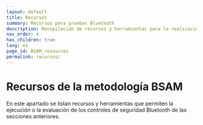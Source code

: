 ```yaml
---
layout: default
title: Recursos
summary: Recursos para pruebas Bluetooth
description: Recopilación de recursos y herramientas para la realización de pruebas de seguridad Bluetooth según la metodología BSAM
nav_order: 4
has_children: true
lang: es
page_id: BSAM_resources
permalink: recursos/
---
```


# Recursos de la metodología BSAM

En este apartado se listan recursos y herramientas que permiten la ejecución o la evaluación de los controles de seguridad Bluetooth de las secciones anteriores.

